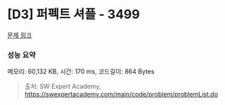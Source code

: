 # [D3] 퍼펙트 셔플 - 3499 

[문제 링크](https://swexpertacademy.com/main/code/problem/problemDetail.do?contestProbId=AWGsRbk6AQIDFAVW) 

### 성능 요약

메모리: 60,132 KB, 시간: 170 ms, 코드길이: 864 Bytes



> 출처: SW Expert Academy, https://swexpertacademy.com/main/code/problem/problemList.do